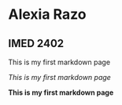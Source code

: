 # Alexia Razo

## IMED 2402

This is my first markdown page

*This is my first markdown page*

**This is my first markdown page**
